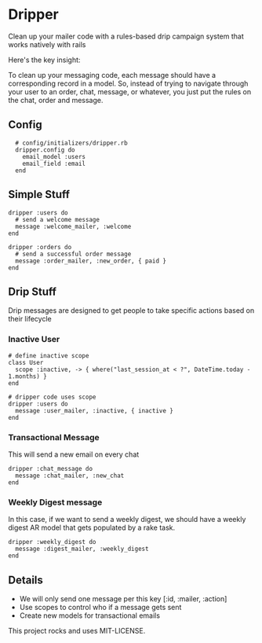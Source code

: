 # Dripper

Clean up your mailer code with a rules-based drip campaign system that works natively with rails

Here's the key insight:

To clean up your messaging code, each message should have a corresponding record in a model.  So, instead of trying to navigate through your user to an order, chat, message, or whatever, you just put the rules on the chat, order and message.

## Config
```
  # config/initializers/dripper.rb
  dripper.config do
    email_model :users
    email_field :email
  end
```
  


## Simple Stuff
```
dripper :users do 
  # send a welcome message
  message :welcome_mailer, :welcome
end

dripper :orders do
  # send a successful order message
  message :order_mailer, :new_order, { paid }
end
```

## Drip Stuff
Drip messages are designed to get people to take specific actions based on their lifecycle

### Inactive User
```
# define inactive scope
class User 
  scope :inactive, -> { where("last_session_at < ?", DateTime.today - 1.months) }
end

# dripper code uses scope
dripper :users do
  message :user_mailer, :inactive, { inactive }
end
```

### Transactional Message
This will send a new email on every chat
```
dripper :chat_message do
  message :chat_mailer, :new_chat
end
```

### Weekly Digest message
In this case, if we want to send a weekly digest, we should have a weekly digest AR model that gets populated by a rake task.

```
dripper :weekly_digest do
  message :digest_mailer, :weekly_digest 
end
```

## Details

* We will only send one message per this key [:id, :mailer, :action]
* Use scopes to control who if a message gets sent
* Create new models for transactional emails

This project rocks and uses MIT-LICENSE.
